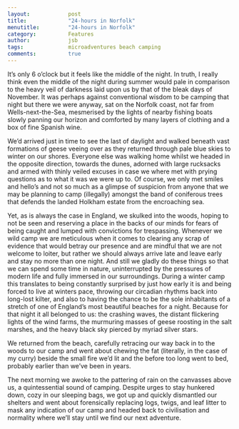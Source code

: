 ```yaml
---
layout:            post
title:             "24-hours in Norfolk"
menutitle:         "24-hours in Norfolk"
category:          Features
author:            jsb
tags:              microadventures beach camping
comments:          true
---
```


<div class="bg-scroll" style="background-image: url('{{ site.github.url }}/media/img/norfolk.jpg')"></div>
 

It’s only 6 o’clock but it feels like the middle of the night. In truth, I really think even the middle of the night during summer would pale in comparison to the heavy veil of darkness laid upon us by that of the bleak days of November. It was perhaps against conventional wisdom to be camping that night but there we were anyway, sat on the Norfolk coast, not far from Wells-next-the-Sea, mesmerised by the lights of nearby fishing boats slowly panning our horizon and comforted by many layers of clothing and a box of fine Spanish wine. 

We’d arrived just in time to see the last of daylight and walked beneath vast formations of geese veeing over as they returned through pale blue skies to winter on our shores. Everyone else was walking home whilst we headed in the opposite direction, towards the dunes, adorned with large rucksacks and armed with thinly veiled excuses in case we where met with prying questions as to what it was we were up to. Of course, we only met smiles and hello’s and not so much as a glimpse of suspicion from anyone that we may be planning to camp (illegally) amongst the band of coniferous trees that defends the landed Holkham estate from the encroaching sea. 

Yet, as is always the case in England, we skulked into the woods, hoping to not be seen and reserving a place in the backs of our minds for fears of being caught and lumped with convictions for trespassing. Whenever we wild camp we are meticulous when it comes to clearing any scrap of evidence that would betray our presence and are mindful that we are not welcome to loiter, but rather we should always arrive late and leave early and stay no more than one night. And still we gladly do these things so that we can spend some time in nature, uninterrupted by the pressures of modern life and fully immersed in our surroundings. During a winter camp this translates to being constantly surprised by just how early it is and being forced to live at winters pace, throwing our circadian rhythms back into long-lost kilter, and also to having the chance to be the sole inhabitants of a stretch of one of England’s most beautiful beaches for a night. Because for that night it all belonged to us: the crashing waves, the distant flickering lights of the wind farms, the murmuring masses of geese roosting in the salt marshes, and the heavy black sky pierced by myriad silver stars.

<div class="bg-scroll" style="background-image: url('{{ site.github.url }}/media/img/norfolk1.jpg')"></div>

We returned from the beach, carefully retracing our way back in to the woods to our camp and went about chewing the fat (literally, in the case of my curry) beside the small fire we’d lit and the before too long went to bed, probably earlier than we’ve been in years. 

The next morning we awoke to the pattering of rain on the canvasses above us, a quintessential sound of camping. Despite urges to stay hunkered down, cozy in our sleeping bags, we got up and quickly dismantled our shelters and went about forensically replacing logs, twigs, and leaf litter to mask any indication of our camp and headed back to civilisation and normality where we’ll stay until we find our next adventure.     